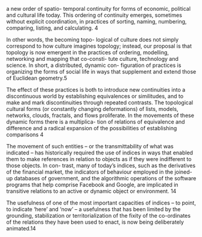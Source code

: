 a new order of spatio- temporal continuity for forms of economic, political and cultural life today. This ordering of continuity emerges, sometimes without explicit coordination, in practices of sorting, naming, numbering, comparing, listing, and calculating. 4


In other words, the becoming topo- logical of culture does not simply correspond to how culture imagines topology; instead, our proposal is that topology is now emergent in the practices of ordering, modelling, networking and mapping that co-consti- tute culture, technology and science. In short, a distributed, dynamic con- figuration of practices is organizing the forms of social life in ways that supplement and extend those of Euclidean geometry.5

The effect of these practices is both to introduce new continuities into a discontinuous world by establishing equivalences or similitudes, and to make and mark discontinuities through repeated contrasts. The topological cultural forms (or constantly changing deformations) of lists, models, networks, clouds, fractals, and flows proliferate. In the movements of these dynamic forms there is a multiplica- tion of relations of equivalence and difference and a radical expansion of the possibilities of establishing comparisons 4

The movement of such entities – or the transmittability of what was indicated – has historically required the use of indices in ways that enabled them to make references in relation to objects as if they were indifferent to those objects. In con- trast, many of today’s indices, such as the derivatives of the financial market, the indicators of behaviour employed in the joined-up databases of government, and the algorithmic operations of the software programs that help comprise Facebook and Google, are implicated in transitive relations to an active or dynamic object or environment. 14

The usefulness of one of the most important capacities of indices – to point, to indicate ‘here’ and ‘now’ – a usefulness that has been limited by the grounding, stabilization or territorialization of the fixity of the co-ordinates of the relations they have been used to enact, is now being deliberately animated.14
